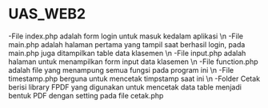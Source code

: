# UAS_WEB2
-File index.php adalah form login untuk masuk kedalam aplikasi
\n -File main.php adalah halaman pertama yang tampil saat berhasil login, pada main.php juga ditampilkan table data klasemen
\n -File input.php adalah halaman untuk menampilkan form input data klasemen
\n -File function.php adalah file yang menampung semua fungsi pada program ini
\n -File timestamp.php berguna untuk mencetak timpstamp saat ini
\n -Folder Cetak berisi library FPDF yang digunakan untuk mencetak data table menjadi bentuk PDF dengan setting pada file cetak.php
